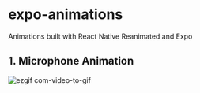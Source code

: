 # expo-animations

Animations built with React Native Reanimated and Expo

## 1. Microphone Animation
![ezgif com-video-to-gif](https://github.com/saadsiddiqui07/expo-animations/assets/53810119/cf54cf55-ccef-4a6a-a06d-eca2cb337e30)
